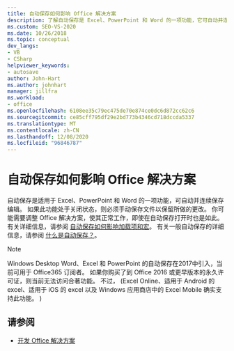 ```yaml
---
title: 自动保存如何影响 Office 解决方案
description: 了解自动保存是 Excel、PowerPoint 和 Word 的一项功能，它可自动并连续保存编辑。
ms.custom: SEO-VS-2020
ms.date: 10/26/2018
ms.topic: conceptual
dev_langs:
- VB
- CSharp
helpviewer_keywords:
- autosave
author: John-Hart
ms.author: johnhart
manager: jillfra
ms.workload:
- office
ms.openlocfilehash: 6108ee35c79ec475de70e874ce0dc6d872cc62c6
ms.sourcegitcommit: ce85cff795df29e2bd773b4346cd718dccda5337
ms.translationtype: MT
ms.contentlocale: zh-CN
ms.lasthandoff: 12/08/2020
ms.locfileid: "96846787"
---
```

# <a name="how-autosave-impacts-office-solutions"></a>自动保存如何影响 Office 解决方案

自动保存是适用于 Excel、PowerPoint 和 Word 的一项功能，可自动并连续保存编辑。 如果此功能处于关闭状态，则必须手动保存文件以保留所做的更改。 你可能需要调整 Office 解决方案，使其正常工作，即使在自动保存打开时也是如此。 有关详细信息，请参阅 [自动保存如何影响加载项和宏](/office/vba/library-reference/concepts/how-autosave-impacts-addins-and-macros)。 有关一般自动保存的详细信息，请参阅 [什么是自动保存？](https://support.office.com/en-US/article/What-is-AutoSave-6d6bd723-ebfd-4e40-b5f6-ae6e8088f7a5)。

> [!NOTE]
> Windows Desktop Word、Excel 和 PowerPoint 的自动保存在2017中引入，当前可用于 Office365 订阅者。 如果你购买了到 Office 2016 或更早版本的永久许可证，则当前无法访问合著功能。 不过， (Excel Online、适用于 Android 的 excel、适用于 iOS 的 excel 以及 Windows 应用商店中的 Excel Mobile 确实支持此功能。 ) 

## <a name="see-also"></a>请参阅
- [开发 Office 解决方案](./developing-office-solutions.md)
